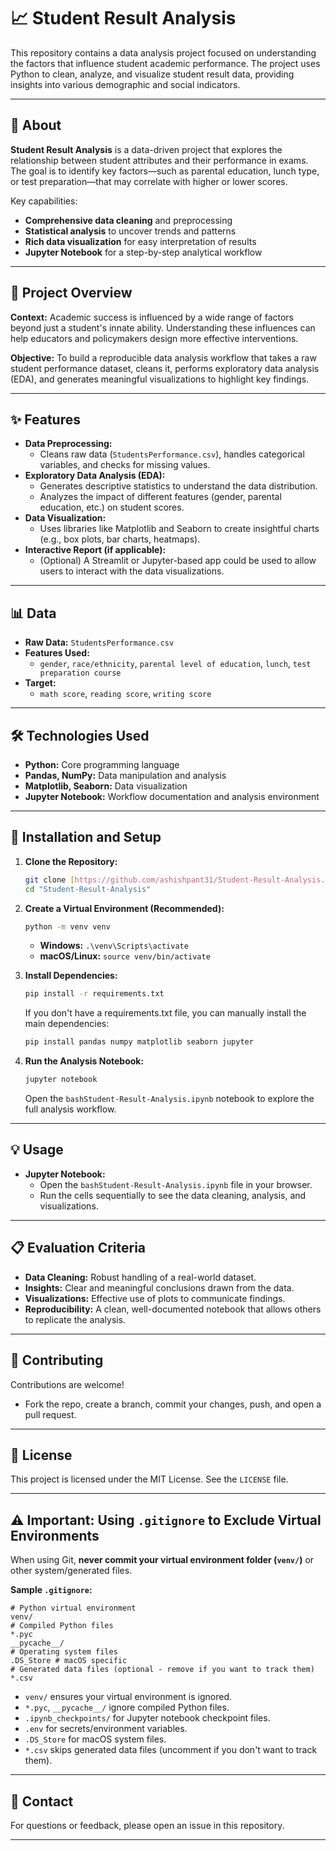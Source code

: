 # 📈 Student Result Analysis

This repository contains a data analysis project focused on understanding the factors that influence student academic performance. The project uses Python to clean, analyze, and visualize student result data, providing insights into various demographic and social indicators.

---

## 📖 About

**Student Result Analysis** is a data-driven project that explores the relationship between student attributes and their performance in exams. The goal is to identify key factors—such as parental education, lunch type, or test preparation—that may correlate with higher or lower scores.

Key capabilities:
- **Comprehensive data cleaning** and preprocessing
- **Statistical analysis** to uncover trends and patterns
- **Rich data visualization** for easy interpretation of results
- **Jupyter Notebook** for a step-by-step analytical workflow

---

## 🌟 Project Overview

**Context:**
Academic success is influenced by a wide range of factors beyond just a student's innate ability. Understanding these influences can help educators and policymakers design more effective interventions.

**Objective:**
To build a reproducible data analysis workflow that takes a raw student performance dataset, cleans it, performs exploratory data analysis (EDA), and generates meaningful visualizations to highlight key findings.

---

## ✨ Features

- **Data Preprocessing:**
  - Cleans raw data (`StudentsPerformance.csv`), handles categorical variables, and checks for missing values.
- **Exploratory Data Analysis (EDA):**
  - Generates descriptive statistics to understand the data distribution.
  - Analyzes the impact of different features (gender, parental education, etc.) on student scores.
- **Data Visualization:**
  - Uses libraries like Matplotlib and Seaborn to create insightful charts (e.g., box plots, bar charts, heatmaps).
- **Interactive Report (if applicable):**
  - (Optional) A Streamlit or Jupyter-based app could be used to allow users to interact with the data visualizations.

---

## 📊 Data

- **Raw Data:** `StudentsPerformance.csv`
- **Features Used:**
  - `gender`, `race/ethnicity`, `parental level of education`, `lunch`, `test preparation course`
- **Target:**
  - `math score`, `reading score`, `writing score`

---

## 🛠️ Technologies Used

- **Python:** Core programming language
- **Pandas, NumPy:** Data manipulation and analysis
- **Matplotlib, Seaborn:** Data visualization
- **Jupyter Notebook:** Workflow documentation and analysis environment

---

## 🚀 Installation and Setup

1. **Clone the Repository:**
   ```bash
   git clone [https://github.com/ashishpant31/Student-Result-Analysis.git](https://github.com/ashishpant31/Student-Result-Analysis.git)
   cd "Student-Result-Analysis"
   ```

2. **Create a Virtual Environment (Recommended):**
   ```bash
   python -m venv venv
   ```
   - **Windows:** `.\venv\Scripts\activate`
   - **macOS/Linux:** `source venv/bin/activate`

3. **Install Dependencies:**
   ```bash
   pip install -r requirements.txt
   ```
   If you don't have a requirements.txt file, you can manually install the main dependencies:
   ```bash
   pip install pandas numpy matplotlib seaborn jupyter
   ```

4. **Run the Analysis Notebook:**
   ```bash
   jupyter notebook
   ```
   Open the ```bashStudent-Result-Analysis.ipynb``` notebook to explore the full analysis workflow.

---

## 💡  Usage

- **Jupyter Notebook:**  
  - Open the ```bashStudent-Result-Analysis.ipynb``` file in your browser.
  - Run the cells sequentially to see the data cleaning, analysis, and visualizations.
  
---


## 📋 Evaluation Criteria
- **Data Cleaning:** Robust handling of a real-world dataset.
- **Insights:** Clear and meaningful conclusions drawn from the data.
- **Visualizations:** Effective use of plots to communicate findings.
- **Reproducibility:** A clean, well-documented notebook that allows others to replicate the analysis.

---

## 🤝 Contributing

Contributions are welcome!
- Fork the repo, create a branch, commit your changes, push, and open a pull request.

---

## 📄 License

This project is licensed under the MIT License. See the `LICENSE` file.

---

## ⚠️ Important: Using `.gitignore` to Exclude Virtual Environments

When using Git, **never commit your virtual environment folder (`venv/`)** or other system/generated files.

**Sample `.gitignore`:**
```
# Python virtual environment
venv/
# Compiled Python files
*.pyc
__pycache__/
# Operating system files
.DS_Store # macOS specific
# Generated data files (optional - remove if you want to track them)
*.csv
```

- `venv/` ensures your virtual environment is ignored.
- `*.pyc`, `__pycache__/` ignore compiled Python files.
- `.ipynb_checkpoints/` for Jupyter notebook checkpoint files.
- `.env` for secrets/environment variables.
- `.DS_Store` for macOS system files.
- `*.csv` skips generated data files (uncomment if you don't want to track them).

---

## 📧 Contact

For questions or feedback, please open an issue in this repository.

---
